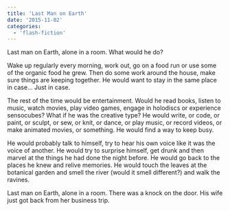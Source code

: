 ```yaml
---
title: 'Last Man on Earth'
date: '2015-11-02'
categories:
  - 'flash-fiction'
---
```


Last man on Earth, alone in a room. What would he do?

Wake up regularly every morning, work out, go on a food run or use some of the
organic food he grew. Then do some work around the house, make sure things are
keeping together. He would want to stay in the same place in case... Just in
case.

The rest of the time would be entertainment. Would he read books, listen to
music, watch movies, play video games, engage in holodiscs or experience
sensocubes? What if he was the creative type? He would write, or code, or paint,
or sculpt, or sew, or knit, or dance, or play music, or record videos, or make
animated movies, or something. He would find a way to keep busy.

He would probably talk to himself, try to hear his own voice like it was the
voice of another. He would try to surprise himself, get drunk and then marvel at
the things he had done the night before. He would go back to the places he knew
and relive memories. He would touch the leaves at the botanical garden and smell
the river (would it smell different?) and walk the ravines.

Last man on Earth, alone in a room. There was a knock on the door. His wife just
got back from her business trip.

